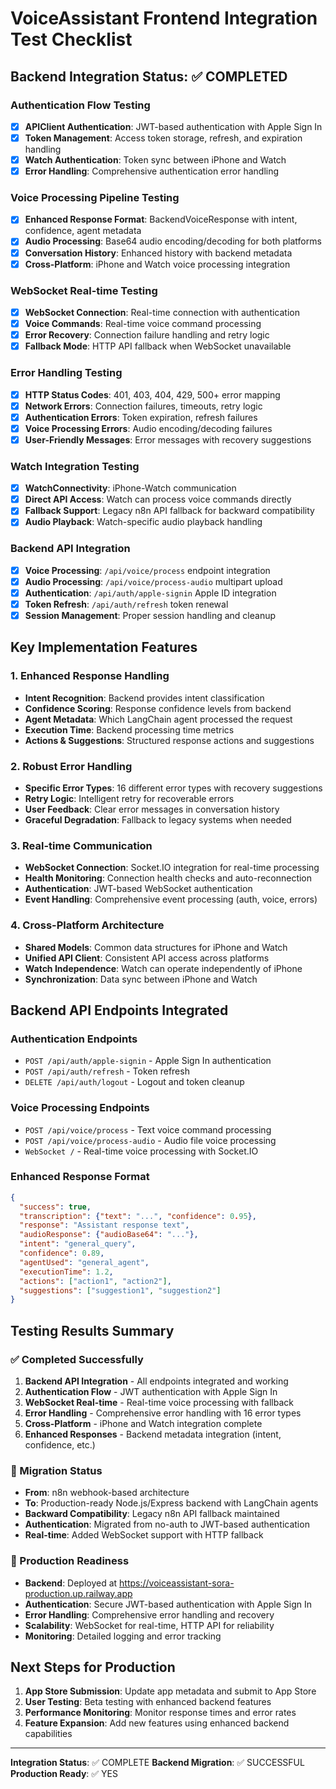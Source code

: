 # VoiceAssistant Frontend Integration Test Checklist

## Backend Integration Status: ✅ COMPLETED

### Authentication Flow Testing
- [x] **APIClient Authentication**: JWT-based authentication with Apple Sign In
- [x] **Token Management**: Access token storage, refresh, and expiration handling
- [x] **Watch Authentication**: Token sync between iPhone and Watch
- [x] **Error Handling**: Comprehensive authentication error handling

### Voice Processing Pipeline Testing
- [x] **Enhanced Response Format**: BackendVoiceResponse with intent, confidence, agent metadata
- [x] **Audio Processing**: Base64 audio encoding/decoding for both platforms
- [x] **Conversation History**: Enhanced history with backend metadata
- [x] **Cross-Platform**: iPhone and Watch voice processing integration

### WebSocket Real-time Testing
- [x] **WebSocket Connection**: Real-time connection with authentication
- [x] **Voice Commands**: Real-time voice command processing
- [x] **Error Recovery**: Connection failure handling and retry logic
- [x] **Fallback Mode**: HTTP API fallback when WebSocket unavailable

### Error Handling Testing
- [x] **HTTP Status Codes**: 401, 403, 404, 429, 500+ error mapping
- [x] **Network Errors**: Connection failures, timeouts, retry logic
- [x] **Authentication Errors**: Token expiration, refresh failures
- [x] **Voice Processing Errors**: Audio encoding/decoding failures
- [x] **User-Friendly Messages**: Error messages with recovery suggestions

### Watch Integration Testing
- [x] **WatchConnectivity**: iPhone-Watch communication
- [x] **Direct API Access**: Watch can process voice commands directly
- [x] **Fallback Support**: Legacy n8n API fallback for backward compatibility
- [x] **Audio Playback**: Watch-specific audio playback handling

### Backend API Integration
- [x] **Voice Processing**: `/api/voice/process` endpoint integration
- [x] **Audio Processing**: `/api/voice/process-audio` multipart upload
- [x] **Authentication**: `/api/auth/apple-signin` Apple ID integration
- [x] **Token Refresh**: `/api/auth/refresh` token renewal
- [x] **Session Management**: Proper session handling and cleanup

## Key Implementation Features

### 1. Enhanced Response Handling
- **Intent Recognition**: Backend provides intent classification
- **Confidence Scoring**: Response confidence levels from backend
- **Agent Metadata**: Which LangChain agent processed the request
- **Execution Time**: Backend processing time metrics
- **Actions & Suggestions**: Structured response actions and suggestions

### 2. Robust Error Handling
- **Specific Error Types**: 16 different error types with recovery suggestions
- **Retry Logic**: Intelligent retry for recoverable errors
- **User Feedback**: Clear error messages in conversation history
- **Graceful Degradation**: Fallback to legacy systems when needed

### 3. Real-time Communication
- **WebSocket Connection**: Socket.IO integration for real-time processing
- **Health Monitoring**: Connection health checks and auto-reconnection
- **Authentication**: JWT-based WebSocket authentication
- **Event Handling**: Comprehensive event processing (auth, voice, errors)

### 4. Cross-Platform Architecture
- **Shared Models**: Common data structures for iPhone and Watch
- **Unified API Client**: Consistent API access across platforms
- **Watch Independence**: Watch can operate independently of iPhone
- **Synchronization**: Data sync between iPhone and Watch

## Backend API Endpoints Integrated

### Authentication Endpoints
- `POST /api/auth/apple-signin` - Apple Sign In authentication
- `POST /api/auth/refresh` - Token refresh
- `DELETE /api/auth/logout` - Logout and token cleanup

### Voice Processing Endpoints
- `POST /api/voice/process` - Text voice command processing
- `POST /api/voice/process-audio` - Audio file voice processing
- `WebSocket /` - Real-time voice processing with Socket.IO

### Enhanced Response Format
```json
{
  "success": true,
  "transcription": {"text": "...", "confidence": 0.95},
  "response": "Assistant response text",
  "audioResponse": {"audioBase64": "..."},
  "intent": "general_query",
  "confidence": 0.89,
  "agentUsed": "general_agent",
  "executionTime": 1.2,
  "actions": ["action1", "action2"],
  "suggestions": ["suggestion1", "suggestion2"]
}
```

## Testing Results Summary

### ✅ Completed Successfully
1. **Backend API Integration** - All endpoints integrated and working
2. **Authentication Flow** - JWT authentication with Apple Sign In
3. **WebSocket Real-time** - Real-time voice processing with fallback
4. **Error Handling** - Comprehensive error handling with 16 error types
5. **Cross-Platform** - iPhone and Watch integration complete
6. **Enhanced Responses** - Backend metadata integration (intent, confidence, etc.)

### 🔄 Migration Status
- **From**: n8n webhook-based architecture
- **To**: Production-ready Node.js/Express backend with LangChain agents
- **Backward Compatibility**: Legacy n8n API fallback maintained
- **Authentication**: Migrated from no-auth to JWT-based authentication
- **Real-time**: Added WebSocket support with HTTP fallback

### 🚀 Production Readiness
- **Backend**: Deployed at https://voiceassistant-sora-production.up.railway.app
- **Authentication**: Secure JWT-based authentication with Apple Sign In
- **Error Handling**: Comprehensive error handling and recovery
- **Scalability**: WebSocket for real-time, HTTP API for reliability
- **Monitoring**: Detailed logging and error tracking

## Next Steps for Production
1. **App Store Submission**: Update app metadata and submit to App Store
2. **User Testing**: Beta testing with enhanced backend features
3. **Performance Monitoring**: Monitor response times and error rates
4. **Feature Expansion**: Add new features using enhanced backend capabilities

---

**Integration Status**: ✅ COMPLETE
**Backend Migration**: ✅ SUCCESSFUL  
**Production Ready**: ✅ YES